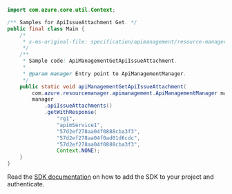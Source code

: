 ```java
import com.azure.core.util.Context;

/** Samples for ApiIssueAttachment Get. */
public final class Main {
    /*
     * x-ms-original-file: specification/apimanagement/resource-manager/Microsoft.ApiManagement/stable/2021-08-01/examples/ApiManagementGetApiIssueAttachment.json
     */
    /**
     * Sample code: ApiManagementGetApiIssueAttachment.
     *
     * @param manager Entry point to ApiManagementManager.
     */
    public static void apiManagementGetApiIssueAttachment(
        com.azure.resourcemanager.apimanagement.ApiManagementManager manager) {
        manager
            .apiIssueAttachments()
            .getWithResponse(
                "rg1",
                "apimService1",
                "57d2ef278aa04f0888cba3f3",
                "57d2ef278aa04f0ad01d6cdc",
                "57d2ef278aa04f0888cba3f3",
                Context.NONE);
    }
}
```

Read the [SDK documentation](https://github.com/Azure/azure-sdk-for-java/blob/azure-resourcemanager-apimanagement_1.0.0-beta.3/sdk/apimanagement/azure-resourcemanager-apimanagement/README.md) on how to add the SDK to your project and authenticate.
